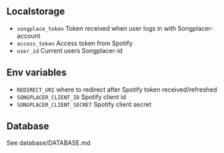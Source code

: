 ## Localstorage
- <code>songplace_token</code> Token received when user logs in with Songplacer-account
- <code>access_token</code> Access token from Spotify 
- <code>user_id</code> Current users Songplacer-id

## Env variables
- <code>REDIRECT_URI</code> where to redirect after Spotify token received/refreshed
- <code>SONGPLACER_CLIENT_ID</code> Spotify client id
- <code>SONGPLACER_CLIENT_SECRET</code> Spotify client secret

## Database
See database/DATABASE.md

